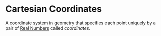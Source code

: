 # Cartesian Coordinates

A coordinate system in geometry that specifies each point uniquely by a pair of [Real Numbers](real-numbers.md) called _coordinates_.
